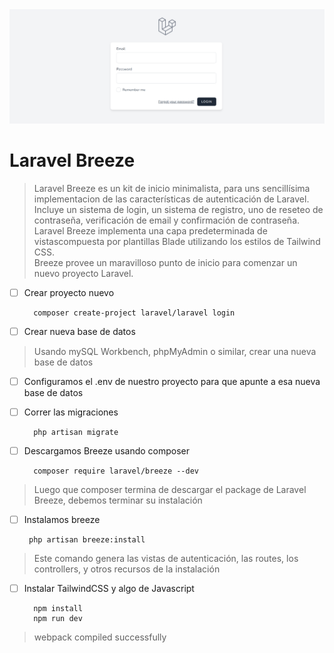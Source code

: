 <img src="imagenes/breeze.png">

# Laravel Breeze  

> Laravel Breeze es un kit de inicio minimalista, para uns sencillísima implementacion de las características de autenticación de Laravel.   
> Incluye un sistema de login, un sistema de registro, uno de reseteo de contraseña, verificación de email y confirmación de contraseña. 
> Laravel Breeze implementa una capa predeterminada de vistascompuesta por plantillas Blade utilizando los estilos de Tailwind CSS.   
> Breeze provee un maravilloso punto de inicio para comenzar un nuevo proyecto Laravel.

- [ ] Crear proyecto nuevo  

        composer create-project laravel/laravel login

- [ ] Crear nueva base de datos

> Usando mySQL Workbench, phpMyAdmin o similar, crear una nueva base de datos  

- [ ] Configuramos el .env de nuestro proyecto para que apunte a esa nueva base de datos  

- [ ] Correr las migraciones     
  
        php artisan migrate    

- [ ] Descargamos Breeze usando composer    

        composer require laravel/breeze --dev  

> Luego que composer termina de descargar el package de Laravel Breeze, debemos terminar su instalación

- [ ]  Instalamos breeze    

        php artisan breeze:install    

> Este comando genera las vistas de autenticación, las routes, los controllers, y otros recursos de la instalación

- [ ] Instalar TailwindCSS y algo de Javascript    

        npm install
        npm run dev

> webpack compiled successfully